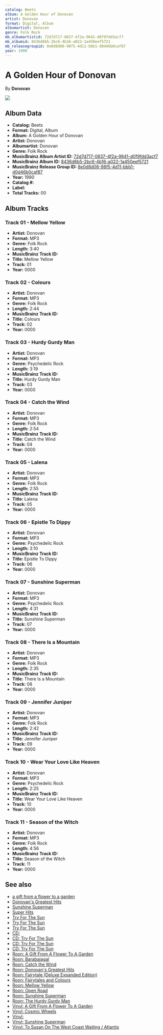 ```yaml
---
catalog: Beets
album: A Golden Hour of Donovan
artist: Donovan
format: Digital, Album
albumartist: Donovan
genre: Folk Rock
mb_albumartistid: 72d7d717-0837-4f2a-9641-d0f9fdd3acf7
mb_albumid: 8436d6b5-2bc6-4b16-a022-1a450eef5721
mb_releasegroupid: 8e0d8d08-98f5-4d11-bbb1-d0d46b0caf87
year: 1990
---
```


# A Golden Hour of Donovan

By **Donovan**

![](../../assets/beetscovers/Donovan-A_Golden_Hour_of_Donovan.jpg)

## Album Data

- **Catalog:** Beets
- **Format:** Digital, Album
- **Album:** A Golden Hour of Donovan
- **Artist:** Donovan
- **Albumartist:** Donovan
- **Genre:** Folk Rock
- **MusicBrainz Album Artist ID:** [72d7d717-0837-4f2a-9641-d0f9fdd3acf7](https://musicbrainz.org/artist/72d7d717-0837-4f2a-9641-d0f9fdd3acf7)
- **MusicBrainz Album ID:** [8436d6b5-2bc6-4b16-a022-1a450eef5721](https://musicbrainz.org/release/8436d6b5-2bc6-4b16-a022-1a450eef5721)
- **MusicBrainz Release Group ID:** [8e0d8d08-98f5-4d11-bbb1-d0d46b0caf87](https://musicbrainz.org/release-group/8e0d8d08-98f5-4d11-bbb1-d0d46b0caf87)
- **Year:** 1990
- **Catalog #:** 
- **Label:** 
- **Total Tracks:** 00

## Album Tracks

### Track 01 - Mellow Yellow

- **Artist:** Donovan
- **Format:** MP3
- **Genre:** Folk Rock
- **Length:** 3:40
- **MusicBrainz Track ID:** [](https://musicbrainz.org/recording/)
- **Title:** Mellow Yellow
- **Track:** 01
- **Year:** 0000

### Track 02 - Colours

- **Artist:** Donovan
- **Format:** MP3
- **Genre:** Folk Rock
- **Length:** 2:44
- **MusicBrainz Track ID:** [](https://musicbrainz.org/recording/)
- **Title:** Colours
- **Track:** 02
- **Year:** 0000

### Track 03 - Hurdy Gurdy Man

- **Artist:** Donovan
- **Format:** MP3
- **Genre:** Psychedelic Rock
- **Length:** 3:19
- **MusicBrainz Track ID:** [](https://musicbrainz.org/recording/)
- **Title:** Hurdy Gurdy Man
- **Track:** 03
- **Year:** 0000

### Track 04 - Catch the Wind

- **Artist:** Donovan
- **Format:** MP3
- **Genre:** Folk Rock
- **Length:** 2:54
- **MusicBrainz Track ID:** [](https://musicbrainz.org/recording/)
- **Title:** Catch the Wind
- **Track:** 04
- **Year:** 0000

### Track 05 - Lalena

- **Artist:** Donovan
- **Format:** MP3
- **Genre:** Folk Rock
- **Length:** 2:55
- **MusicBrainz Track ID:** [](https://musicbrainz.org/recording/)
- **Title:** Lalena
- **Track:** 05
- **Year:** 0000

### Track 06 - Epistle To Dippy

- **Artist:** Donovan
- **Format:** MP3
- **Genre:** Psychedelic Rock
- **Length:** 3:10
- **MusicBrainz Track ID:** [](https://musicbrainz.org/recording/)
- **Title:** Epistle To Dippy
- **Track:** 06
- **Year:** 0000

### Track 07 - Sunshine Superman

- **Artist:** Donovan
- **Format:** MP3
- **Genre:** Psychedelic Rock
- **Length:** 4:31
- **MusicBrainz Track ID:** [](https://musicbrainz.org/recording/)
- **Title:** Sunshine Superman
- **Track:** 07
- **Year:** 0000

### Track 08 - There Is a Mountain

- **Artist:** Donovan
- **Format:** MP3
- **Genre:** Folk Rock
- **Length:** 2:35
- **MusicBrainz Track ID:** [](https://musicbrainz.org/recording/)
- **Title:** There Is a Mountain
- **Track:** 08
- **Year:** 0000

### Track 09 - Jennifer Juniper

- **Artist:** Donovan
- **Format:** MP3
- **Genre:** Folk Rock
- **Length:** 2:42
- **MusicBrainz Track ID:** [](https://musicbrainz.org/recording/)
- **Title:** Jennifer Juniper
- **Track:** 09
- **Year:** 0000

### Track 10 - Wear Your Love Like Heaven

- **Artist:** Donovan
- **Format:** MP3
- **Genre:** Psychedelic Rock
- **Length:** 2:25
- **MusicBrainz Track ID:** [](https://musicbrainz.org/recording/)
- **Title:** Wear Your Love Like Heaven
- **Track:** 10
- **Year:** 0000

### Track 11 - Season of the Witch

- **Artist:** Donovan
- **Format:** MP3
- **Genre:** Folk Rock
- **Length:** 4:56
- **MusicBrainz Track ID:** [](https://musicbrainz.org/recording/)
- **Title:** Season of the Witch
- **Track:** 11
- **Year:** 0000


## See also

- [a gift from a flower to a garden](a_gift_from_a_flower_to_a_garden.md)
- [Donovan's Greatest Hits](Donovans_Greatest_Hits.md)
- [Sunshine Superman](Sunshine_Superman.md)
- [Super Hits](Super_Hits.md)
- [Try For The Sun](Try_For_The_Sun_2_3.md)
- [Try For The Sun](Try_For_The_Sun_2.md)
- [Try For The Sun](Try_For_The_Sun.md)
- [CD: ](../../CD/Donovan/Donovan.md)
- [CD: Try For The Sun](../../CD/Donovan/Try_For_The_Sun-_The_Journey_Of_Donovan_Disc_1.md)
- [CD: Try For The Sun](../../CD/Donovan/Try_For_The_Sun-_The_Journey_Of_Donovan_Disc_2.md)
- [CD: Try For The Sun](../../CD/Donovan/Try_For_The_Sun-_The_Journey_Of_Donovan_Disc_3.md)
- [Roon: A Gift From A Flower To A Garden](../../Roon/Donovan/A_Gift_From_A_Flower_To_A_Garden.md)
- [Roon: Barabajagal](../../Roon/Donovan/Barabajagal.md)
- [Roon: Catch the Wind](../../Roon/Donovan/Catch_the_Wind.md)
- [Roon: Donovan's Greatest Hits](../../Roon/Donovan/Donovans_Greatest_Hits.md)
- [Roon: Fairytale (Deluxe Expanded Edition)](../../Roon/Donovan/Fairytale_Deluxe_Expanded_Edition.md)
- [Roon: Fairytales and Colours](../../Roon/Donovan/Fairytales_and_Colours.md)
- [Roon: Mellow Yellow](../../Roon/Donovan/Mellow_Yellow.md)
- [Roon: Open Road](../../Roon/Donovan/Open_Road.md)
- [Roon: Sunshine Superman](../../Roon/Donovan/Sunshine_Superman.md)
- [Roon: The Hurdy Gurdy Man](../../Roon/Donovan/The_Hurdy_Gurdy_Man.md)
- [Vinyl: A Gift From A Flower To A Garden](../../Vinyl/Donovan/A_Gift_From_A_Flower_To_A_Garden.md)
- [Vinyl: Cosmic Wheels](../../Vinyl/Donovan/Cosmic_Wheels.md)
- [Vinyl: ](../../Vinyl/Donovan/Donovan.md)
- [Vinyl: Sunshine Superman](../../Vinyl/Donovan/Sunshine_Superman.md)
- [Vinyl: To Susan On The West Coast Waiting / Atlantis](../../Vinyl/Donovan/To_Susan_On_The_West_Coast_Waiting_-_Atlantis.md)

